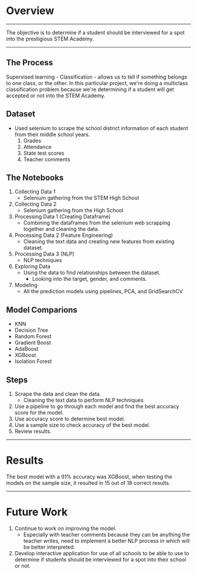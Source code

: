 # Overview
___

The objective is to determine if a student should be interviewed for a spot into the prestigious STEM Academy.

___

## The Process

Supervised learning - Classification - allows us to tell if something belongs to one class, or the other. In this particular project, we're doing a multiclass classification problem because we're determining if a student will get accepted or not into the STEM Academy.

## Dataset

- Used selenium to scrape the school district information of each student from their middle school years.
    1. Grades
    2. Attendance
    3. State test scores
    4. Teacher comments

## The Notebooks

1. Collecting Data 1 
    - Selenium gathering from the STEM High School
2. Collecting Data 2 
    - Selenium gathering from the High School
4. Processing Data 1 (Creating Dataframe)
    - Combining the dataframes from the selenium web scrapping together and cleaning the data.
5. Processing Data 2 (Feature Engineering)
    - Cleaning the text data and creating new features from existing dataset.
6. Processing Data 3 (NLP)
    - NLP techniques
7. Exploring Data
    - Using the data to find relationships between the dataset.
        - Looking into the target, gender, and comments.
8. Modeling
    - All the prediction models using pipelines, PCA, and GridSearchCV

## Model Comparions

- KNN
- Decision Tree
- Random Forest
- Gradient Boost
- AdaBoost
- XGBoost
- Isolation Forest

## Steps

1. Scrape the data and clean the data.
    - Cleaning the text data to perform NLP techniques
1. Use a pipeline to go through each model and find the best accuracy score for the model.
2. Use accuracy score to determine best model.
3. Use a sample size to check accuracy of the best model.
4. Review results.
___

# Results

The best model with a 91% accuracy was XGBoost, when testing the models on the sample size, it resulted in 15 out of 18 correct results.  

___

# Future Work

1. Continue to work on improving the model.
    - Especially with teacher comments because they can be anything the teacher writes, need to implement a better NLP process in which will be better interpreted.
2. Develop interactive application for use of all schools to be able to use to determine if students should be interviewed for a spot into their school or not.
